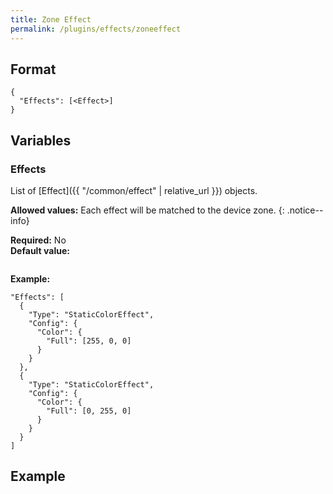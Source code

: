 ```yaml
---
title: Zone Effect
permalink: /plugins/effects/zoneeffect
---
```


## Format

~~~
{
  "Effects": [<Effect>]
}
~~~

## Variables

### Effects
<div class="variable-block" markdown="block">

List of [Effect]({{ "/common/effect" | relative_url }}) objects.

**Allowed values:** Each effect will be matched to the device zone.
{: .notice--info}

**Required:** No<br>
**Default value:**
~~~
~~~
**Example:**
~~~
"Effects": [
  {
    "Type": "StaticColorEffect",
    "Config": {
      "Color": {
        "Full": [255, 0, 0]
      }
    }
  },
  {
    "Type": "StaticColorEffect",
    "Config": {
      "Color": {
        "Full": [0, 255, 0]
      }
    }
  }
]
~~~

</div>

## Example

~~~
~~~